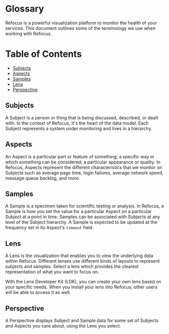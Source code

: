 # Glossary

Refocus is a powerful visualization platform to monitor the health of your services. This document outlines some of the terminology we use when working with Refocus.

# Table of Contents
   * [Subjects](#subjects)
   * [Aspects](#aspects)
   * [Samples](#samples)
   * [Lens](#lens)
   * [Perspective](#perspective)

## Subjects
A Subject is a person or thing that is being discussed, described, or dealt with. In the context of Refocus, it's the heart of the data model. Each Subject represents a system under monitoring and lives in a hierarchy.

## Aspects
An Aspect is a particular part or feature of something; a specific way in which something can be considered; a particular appearance or quality. In Refocus, Aspects represent the different characteristics that we monitor on Subjects such as average page time, login failures, average network speed, message queue backlog, and more.

## Samples 
A Sample is a specimen taken for scientific testing or analysis. In Refocus, a Sample is how you set the value for a particular Aspect on a particular Subject at a point in time. Samples can be associated with Subjects at any level of the Subject hierarchy. A Sample is expected to be updated at the frequency set in its Aspect's `timeout` field.

## Lens
A Lens is the visualization that enables you to view the underlying data within Refocus. Different lenses use different kinds of layouts to represent subjects and samples. Select a lens which provides the clearest representation of what you want to focus on.

With the Lens Developer Kit (LDK), you can create your own lens based on your specific needs. When you install your lens into Refocus, other users will be able to access it as well.

## Perspective
A Perspective displays Subject and Sample data for some set of Subjects and Aspects you care about, using the Lens you select.

